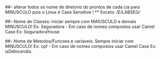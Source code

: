 ##- alterar todos os nome de diretorio do prontos de cada cia para MINUSCULO
        pois o Linux é Case Sensitive ! ** Exceto: /E/LABSEG/

##- Nome de Classes: iniciar sempre com MAIUSCULO e demais MINUSCULO!
    Ex: Seguradora
    - Em caso de nomes compostos usar Camel Case
    Ex: SeguradoraYouse

##- Nome de Metodos/Funcoes e variaveis: Sempre iniciar com MINUSCULO!
    Ex: cpf
    - Em caso de nomes compostos usar Camel Case
    Ex: isDeIncendio